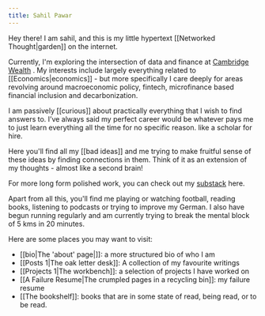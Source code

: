 ```yaml
---
title: Sahil Pawar
---
```

Hey there! I am sahil, and this is my little hypertext [[Networked Thought|garden]] on the internet. 

Currently, I'm exploring the intersection of data and finance at [Cambridge Wealth](https://www.cambridgewealth.in/) . My interests include largely everything related to [[Economics|economics]] - but more specifically I care deeply for areas revolving around macroeconomic policy, fintech, microfinance based financial inclusion and decarbonization. 

I am passively [[curious]] about practically everything that I wish to find answers to. I’ve always said my perfect career would be whatever pays me to just learn everything all the time for no specific reason. like a scholar for hire.

Here you'll find all my [[bad ideas]] and me trying to make fruitful sense of these ideas by finding connections in them. Think of it as an extension of my thoughts - almost like a second brain! 

For more long form polished work, you can check out my [substack](https://sahilpawar.substack.com/) here. 

Apart from all this, you'll find me playing or watching football, reading books, listening to podcasts or trying to improve my German. I also have begun running regularly and am currently trying to break the mental block of 5 kms in 20 minutes.

Here are some places you may want to visit:
- [[bio|The 'about' page|]]: a more structured bio of who I am
- [[Posts 1|The oak letter desk]]: A collection of my favourite writings
- [[Projects 1|The workbench]]: a selection of projects I have worked on
- [[A Failure Resume|The crumpled pages in a recycling bin]]: my failure resume
- [[The bookshelf]]: books that are in some state of read, being read, or to be read.






